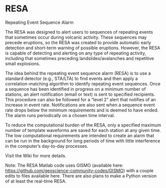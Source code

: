 # RESA
Repeating Event Sequence Alarm

The RESA was designed to alert users to sequences of repeating events that sometimes occur during volcanic activity. These sequences may precede eruptions, so the RESA was created to provide automatic early detection and short-term warning of possible eruptions. However, the RESA is capable of detecting and alerting on any type of repeating activity, including that sometimes preceding landslides/avalanches and repetitive small explosions.

The idea behind the repeating event sequence alarm (RESA) is to use a standard detector (e.g., STA/LTA) to find events and then apply a correlation-matching algorithm to identify repeating event sequences. Once a sequence has been identified in progress on a minimum number of stations, an alert notification (email or text) is sent to specified recipients. This procedure can also be followed for a “level 2” alert that notifies of an increase in event rate. Notifications are also sent when a sequence event rate drops below the minimum requirements and is deemed to have ended. The alarm runs periodically on a chosen time interval.

To reduce the computational burden of the RESA, only a specified maximum number of template waveforms are saved for each station at any given time. The low computational requirements are intended to create an alarm that can be run in the background for long periods of time with little interference in the computer’s day-to-day processes. 

Visit the Wiki for more details.

Note: The RESA Matlab code uses GISMO (available here: https://github.com/geoscience-community-codes/GISMO) with a couple edits to files available here. There are also plans to make a Python version of at least the real-time RESA.
